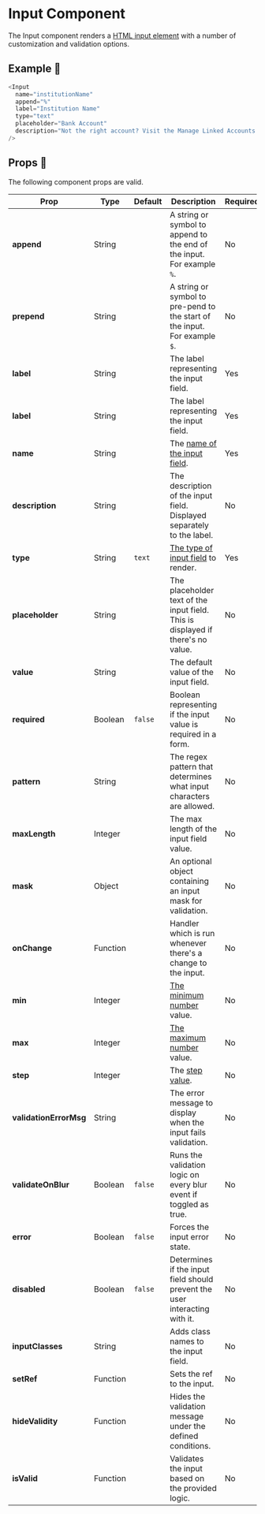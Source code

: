 # Input Component

The Input component renders a [HTML input element](https://developer.mozilla.org/en-US/docs/Web/API/HTMLInputElement) with a number of customization and validation options.

## Example 🚀

```javascript
<Input
  name="institutionName"
  append="%"
  label="Institution Name"
  type="text"
  placeholder="Bank Account"
  description="Not the right account? Visit the Manage Linked Accounts page."
/>
```

## Props 🔧

The following component props are valid.

| Prop                   | Type     | Default | Description                                                                             | Required |
| ---------------------- | -------- | ------- | --------------------------------------------------------------------------------------- | -------- |
| **append**             | String   |         | A string or symbol to append to the end of the input. For example `%`.                  | No       |
| **prepend**            | String   |         | A string or symbol to pre-pend to the start of the input. For example `$`.              | No       |
| **label**              | String   |         | The label representing the input field.                                                 | Yes      |
| **label**              | String   |         | The label representing the input field.                                                 | Yes      |
| **name**               | String   |         | The [name of the input field](https://www.w3schools.com/tags/att_input_name.asp).       | Yes      |
| **description**        | String   |         | The description of the input field. Displayed separately to the label.                  | No       |
| **type**               | String   | `text`  | [The type of input field](https://www.w3schools.com/tags/att_input_type.asp) to render. | Yes      |
| **placeholder**        | String   |         | The placeholder text of the input field. This is displayed if there's no value.         | No       |
| **value**              | String   |         | The default value of the input field.                                                   | No       |
| **required**           | Boolean  | `false` | Boolean representing if the input value is required in a form.                          | No       |
| **pattern**            | String   |         | The regex pattern that determines what input characters are allowed.                    | No       |
| **maxLength**          | Integer  |         | The max length of the input field value.                                                | No       |
| **mask**               | Object   |         | An optional object containing an input mask for validation.                             | No       |
| **onChange**           | Function |         | Handler which is run whenever there's a change to the input.                            | No       |
| **min**                | Integer  |         | [The minimum number](https://www.w3schools.com/tags/att_input_min.asp) value.           | No       |
| **max**                | Integer  |         | [The maximum number](https://www.w3schools.com/tags/att_input_max.asp) value.           | No       |
| **step**               | Integer  |         | The [step value](https://www.w3schools.com/tags/att_input_step.asp).                    | No       |
| **validationErrorMsg** | String   |         | The error message to display when the input fails validation.                           | No       |
| **validateOnBlur**     | Boolean  | `false` | Runs the validation logic on every blur event if toggled as true.                       | No       |
| **error**              | Boolean  | `false` | Forces the input error state.                                                           | No       |
| **disabled**           | Boolean  | `false` | Determines if the input field should prevent the user interacting with it.              | No       |
| **inputClasses**       | String   |         | Adds class names to the input field.                                                    | No       |
| **setRef**             | Function |         | Sets the ref to the input.                                                              | No       |
| **hideValidity**       | Function |         | Hides the validation message under the defined conditions.                              | No       |
| **isValid**            | Function |         | Validates the input based on the provided logic.                                        | No       |
